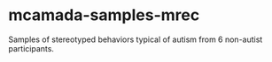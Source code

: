 # mcamada-samples-mrec
Samples of stereotyped behaviors typical of autism from 6 non-autist participants.
